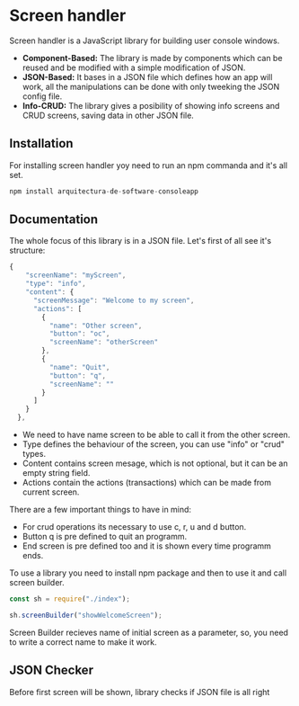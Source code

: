 # Screen handler

Screen handler is a JavaScript library for building user console windows.

* **Component-Based:** The library is made by components which can be reused and be modified with a simple modification of JSON. 
* **JSON-Based:** It bases in a JSON file which defines how an app will work, all the manipulations can be done with only tweeking the JSON config file.
* **Info-CRUD:** The library gives a posibility of showing info screens and CRUD screens, saving data in other JSON file. 

## Installation

For installing screen handler yoy need to run an npm commanda and it's all set.

```jsx
npm install arquitectura-de-software-consoleapp
```

## Documentation

The whole focus of this library is in a JSON file. Let's first of all see it's structure:
```jsx
{
    "screenName": "myScreen",
    "type": "info",
    "content": {
      "screenMessage": "Welcome to my screen",
      "actions": [
        {
          "name": "Other screen",
          "button": "oc",
          "screenName": "otherScreen"
        },
        {
          "name": "Quit",
          "button": "q",
          "screenName": ""
        }
      ]
    }
  },
```

* We need to have name screen to be able to call it from the other screen.
* Type defines the behaviour of the screen, you can use "info" or "crud" types.
* Content contains screen mesage, which is not optional, but it can be an empty string field.
* Actions contain the actions (transactions) which can be made from current screen.

There are a few important things to have in mind:
* For crud operations its necessary to use c, r, u and d button.
* Button q is pre defined to quit an programm.
* End screen is pre defined too and it is shown every time programm ends.

To use a library you need to install npm package and then to use it and call screen builder.

```jsx
const sh = require("./index");

sh.screenBuilder("showWelcomeScreen");
```

Screen Builder recieves name of initial screen as a parameter, so, you need to write a correct name to make it work.


## JSON Checker

Before first screen will be shown, library checks if JSON file is all right
